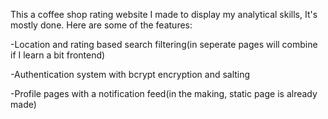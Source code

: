 This a coffee shop rating website I made to display my analytical skills, It's mostly done. Here are some of the features:


-Location and rating based search filtering(in seperate pages will combine if I learn a bit frontend)

-Authentication system with bcrypt encryption and salting

-Profile pages with a notification feed(in the making, static page is already made)
